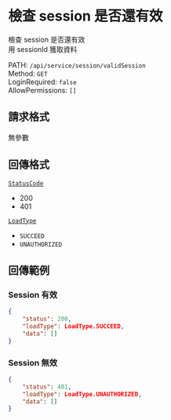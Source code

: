 # 檢查 session 是否還有效

檢查 session 是否還有效  
用 sessionId 獲取資料  

PATH: `/api/service/session/validSession`  
Method: `GET`  
LoginRequired: `false`  
AllowPermissions: `[]`  


## 請求格式
無參數  


## 回傳格式
[`StatusCode`](../../types.md#statuscode)  
* 200
* 401

[`LoadType`](../../types.md#loadtype)  
* `SUCCEED`
* `UNAUTHORIZED`


## 回傳範例
### Session 有效
```json
{
    "status": 200,
    "loadType": LoadType.SUCCEED,
    "data": []
}
```

### Session 無效
```json
{
    "status": 401,
    "loadType": LoadType.UNAUTHORIZED,
    "data": []
}
```
